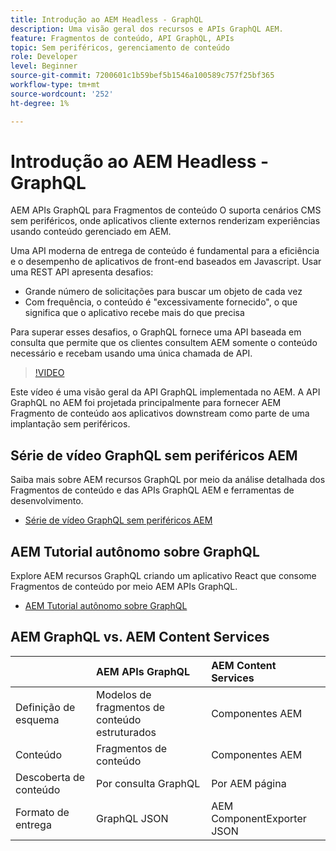 ```yaml
---
title: Introdução ao AEM Headless - GraphQL
description: Uma visão geral dos recursos e APIs GraphQL AEM.
feature: Fragmentos de conteúdo, API GraphQL, APIs
topic: Sem periféricos, gerenciamento de conteúdo
role: Developer
level: Beginner
source-git-commit: 7200601c1b59bef5b1546a100589c757f25bf365
workflow-type: tm+mt
source-wordcount: '252'
ht-degree: 1%

---
```



# Introdução ao AEM Headless - GraphQL

AEM APIs GraphQL para Fragmentos de conteúdo
O suporta cenários CMS sem periféricos, onde aplicativos cliente externos renderizam experiências usando conteúdo gerenciado em AEM.

Uma API moderna de entrega de conteúdo é fundamental para a eficiência e o desempenho de aplicativos de front-end baseados em Javascript. Usar uma REST API apresenta desafios:

* Grande número de solicitações para buscar um objeto de cada vez
* Com frequência, o conteúdo é &quot;excessivamente fornecido&quot;, o que significa que o aplicativo recebe mais do que precisa

Para superar esses desafios, o GraphQL fornece uma API baseada em consulta que permite que os clientes consultem AEM somente o conteúdo necessário e recebam usando uma única chamada de API.

>[!VIDEO](https://video.tv.adobe.com/v/328618/?quality=12&learn=on)

Este vídeo é uma visão geral da API GraphQL implementada no AEM. A API GraphQL no AEM foi projetada principalmente para fornecer AEM Fragmento de conteúdo aos aplicativos downstream como parte de uma implantação sem periféricos.

## Série de vídeo GraphQL sem periféricos AEM

Saiba mais sobre AEM recursos GraphQL por meio da análise detalhada dos Fragmentos de conteúdo e das APIs GraphQL AEM e ferramentas de desenvolvimento.

* [Série de vídeo GraphQL sem periféricos AEM](./video-series/modeling-basics.md)

## AEM Tutorial autônomo sobre GraphQL

Explore AEM recursos GraphQL criando um aplicativo React que consome Fragmentos de conteúdo por meio AEM APIs GraphQL.

* [AEM Tutorial autônomo sobre GraphQL](./multi-step/overview.md)

## AEM GraphQL vs. AEM Content Services

|  | AEM APIs GraphQL | AEM Content Services |
|--------------------------------|:-----------------|:---------------------|
| Definição de esquema | Modelos de fragmentos de conteúdo estruturados | Componentes AEM |
| Conteúdo | Fragmentos de conteúdo | Componentes AEM |
| Descoberta de conteúdo | Por consulta GraphQL | Por AEM página |
| Formato de entrega | GraphQL JSON | AEM ComponentExporter JSON |